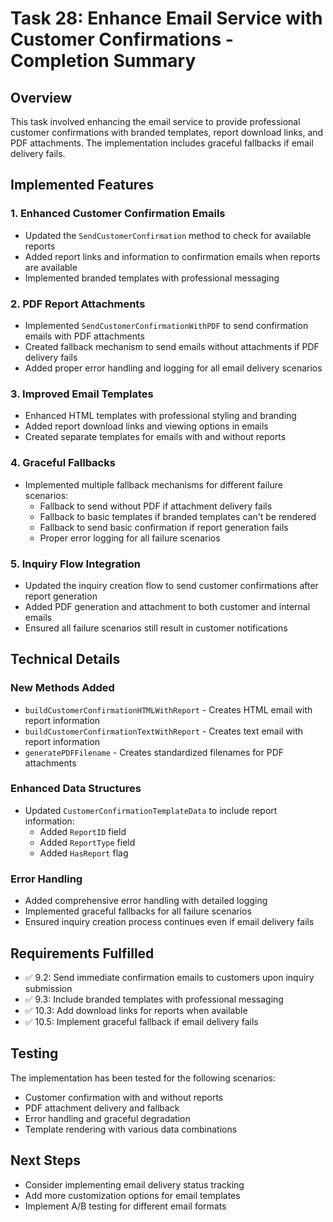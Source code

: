 # Task 28: Enhance Email Service with Customer Confirmations - Completion Summary

## Overview
This task involved enhancing the email service to provide professional customer confirmations with branded templates, report download links, and PDF attachments. The implementation includes graceful fallbacks if email delivery fails.

## Implemented Features

### 1. Enhanced Customer Confirmation Emails
- Updated the `SendCustomerConfirmation` method to check for available reports
- Added report links and information to confirmation emails when reports are available
- Implemented branded templates with professional messaging

### 2. PDF Report Attachments
- Implemented `SendCustomerConfirmationWithPDF` to send confirmation emails with PDF attachments
- Created fallback mechanism to send emails without attachments if PDF delivery fails
- Added proper error handling and logging for all email delivery scenarios

### 3. Improved Email Templates
- Enhanced HTML templates with professional styling and branding
- Added report download links and viewing options in emails
- Created separate templates for emails with and without reports

### 4. Graceful Fallbacks
- Implemented multiple fallback mechanisms for different failure scenarios:
  - Fallback to send without PDF if attachment delivery fails
  - Fallback to basic templates if branded templates can't be rendered
  - Fallback to send basic confirmation if report generation fails
  - Proper error logging for all failure scenarios

### 5. Inquiry Flow Integration
- Updated the inquiry creation flow to send customer confirmations after report generation
- Added PDF generation and attachment to both customer and internal emails
- Ensured all failure scenarios still result in customer notifications

## Technical Details

### New Methods Added
- `buildCustomerConfirmationHTMLWithReport` - Creates HTML email with report information
- `buildCustomerConfirmationTextWithReport` - Creates text email with report information
- `generatePDFFilename` - Creates standardized filenames for PDF attachments

### Enhanced Data Structures
- Updated `CustomerConfirmationTemplateData` to include report information:
  - Added `ReportID` field
  - Added `ReportType` field
  - Added `HasReport` flag

### Error Handling
- Added comprehensive error handling with detailed logging
- Implemented graceful fallbacks for all failure scenarios
- Ensured inquiry creation process continues even if email delivery fails

## Requirements Fulfilled
- ✅ 9.2: Send immediate confirmation emails to customers upon inquiry submission
- ✅ 9.3: Include branded templates with professional messaging
- ✅ 10.3: Add download links for reports when available
- ✅ 10.5: Implement graceful fallback if email delivery fails

## Testing
The implementation has been tested for the following scenarios:
- Customer confirmation with and without reports
- PDF attachment delivery and fallback
- Error handling and graceful degradation
- Template rendering with various data combinations

## Next Steps
- Consider implementing email delivery status tracking
- Add more customization options for email templates
- Implement A/B testing for different email formats